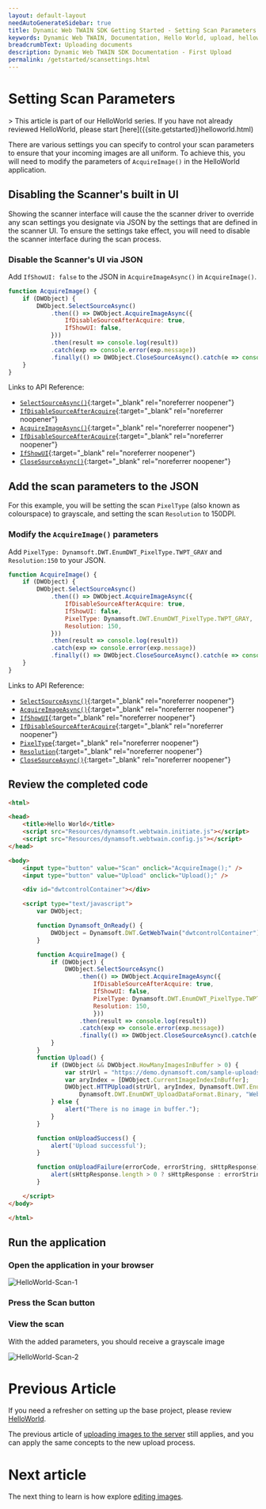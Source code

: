 ```yaml
---
layout: default-layout
needAutoGenerateSidebar: true
title: Dynamic Web TWAIN SDK Getting Started - Setting Scan Parameters
keywords: Dynamic Web TWAIN, Documentation, Hello World, upload, helloworld
breadcrumbText: Uploading documents
description: Dynamic Web TWAIN SDK Documentation - First Upload
permalink: /getstarted/scansettings.html
---
```


# Setting Scan Parameters

<div class='blockquote-note'></div>
> This article is part of our HelloWorld series. If you have not already reviewed HelloWorld, please start [here]({{site.getstarted}}helloworld.html)

There are various settings you can specify to control your scan parameters to ensure that your incoming images are all uniform. To achieve this, you will need to modify the parameters of `AcquireImage()` in the HelloWorld application.

## Disabling the Scanner's built in UI

Showing the scanner interface will cause the the scanner driver to override any scan settings you designate via JSON by the settings that are defined in the scanner UI. To ensure the settings take effect, you will need to disable the scanner interface during the scan process.

### Disable the Scanner's UI via JSON

Add `IfShowUI: false` to the JSON in `AcquireImageAsync()` in `AcquireImage()`.

```js
function AcquireImage() {
    if (DWObject) {
        DWObject.SelectSourceAsync()
            .then(() => DWObject.AcquireImageAsync({
                IfDisableSourceAfterAcquire: true,
                IfShowUI: false,
            }))
            .then(result => console.log(result))
            .catch(exp => console.error(exp.message))
            .finally(() => DWObject.CloseSourceAsync().catch(e => console.error(e)));
    }
}
```

Links to API Reference:

- [`SelectSourceAsync()`]({{site.info}}api/WebTwain_Acquire.html#selectsourceasync){:target="_blank" rel="noreferrer noopener"}
- [`IfDisableSourceAfterAcquire`]({{site.info}}api/WebTwain_Acquire.html#ifdisablesourceafteracquire){:target="_blank" rel="noreferrer noopener"}
- [`AcquireImageAsync()`]({{site.info}}api/WebTwain_Acquire.html#acquireimageasync){:target="_blank" rel="noreferrer noopener"}
- [`IfDisableSourceAfterAcquire`]({{site.info}}api/WebTwain_Acquire.html#ifdisablesourceafteracquire){:target="_blank" rel="noreferrer noopener"}
- [`IfShowUI`]({{site.info}}api/WebTwain_Acquire.html#ifshowui){:target="_blank" rel="noreferrer noopener"}
- [`CloseSourceAsync()`]({{site.info}}api/WebTwain_Acquire.html#closesourceasync){:target="_blank" rel="noreferrer noopener"}

## Add the scan parameters to the JSON

For this example, you will be setting the scan `PixelType` (also known as colourspace) to grayscale, and setting the scan `Resolution` to 150DPI.

### Modify the `AcquireImage()` parameters

Add `PixelType: Dynamsoft.DWT.EnumDWT_PixelType.TWPT_GRAY` and `Resolution:150` to your JSON.

```js
function AcquireImage() {
    if (DWObject) {
        DWObject.SelectSourceAsync()
            .then(() => DWObject.AcquireImageAsync({
                IfDisableSourceAfterAcquire: true,
                IfShowUI: false,
                PixelType: Dynamsoft.DWT.EnumDWT_PixelType.TWPT_GRAY,
                Resolution: 150,
            }))
            .then(result => console.log(result))
            .catch(exp => console.error(exp.message))
            .finally(() => DWObject.CloseSourceAsync().catch(e => console.error(e)));
    }
}
```

Links to API Reference:

- [`SelectSourceAsync()`]({{site.info}}api/WebTwain_Acquire.html#selectsourceasync){:target="_blank" rel="noreferrer noopener"}
- [`AcquireImageAsync()`]({{site.info}}api/WebTwain_Acquire.html#acquireimageasync){:target="_blank" rel="noreferrer noopener"}
- [`IfShowUI`]({{site.info}}api/WebTwain_Acquire.html#ifshowui){:target="_blank" rel="noreferrer noopener"}
- [`IfDisableSourceAfterAcquire`]({{site.info}}api/WebTwain_Acquire.html#ifdisablesourceafteracquire){:target="_blank" rel="noreferrer noopener"}
- [`PixelType`]({{site.info}}api/WebTwain_Acquire.html#pixeltype){:target="_blank" rel="noreferrer noopener"}
- [`Resolution`]({{site.info}}api/WebTwain_Acquire.html#resolution){:target="_blank" rel="noreferrer noopener"}
- [`CloseSourceAsync()`]({{site.info}}api/WebTwain_Acquire.html#closesourceasync){:target="_blank" rel="noreferrer noopener"}


## Review the completed code

```html
<html>

<head>
    <title>Hello World</title>
    <script src="Resources/dynamsoft.webtwain.initiate.js"></script>
    <script src="Resources/dynamsoft.webtwain.config.js"></script>
</head>

<body>
    <input type="button" value="Scan" onclick="AcquireImage();" />
    <input type="button" value="Upload" onclick="Upload();" />

    <div id="dwtcontrolContainer"></div>

    <script type="text/javascript">
        var DWObject;

        function Dynamsoft_OnReady() {
            DWObject = Dynamsoft.DWT.GetWebTwain("dwtcontrolContainer");
        }

        function AcquireImage() {
            if (DWObject) {
                DWObject.SelectSourceAsync()
                    .then(() => DWObject.AcquireImageAsync({ 
                        IfDisableSourceAfterAcquire: true,
                        IfShowUI: false,
                        PixelType: Dynamsoft.DWT.EnumDWT_PixelType.TWPT_GRAY,
                        Resolution: 150,
                        }))
                    .then(result => console.log(result))
                    .catch(exp => console.error(exp.message))
                    .finally(() => DWObject.CloseSourceAsync().catch(e => console.error(e)));
            }
        }
        function Upload() {
            if (DWObject && DWObject.HowManyImagesInBuffer > 0) {
                var strUrl = "https://demo.dynamsoft.com/sample-uploads/";
                var aryIndex = [DWObject.CurrentImageIndexInBuffer];
                DWObject.HTTPUpload(strUrl, aryIndex, Dynamsoft.DWT.EnumDWT_ImageType.IT_PNG,
                    Dynamsoft.DWT.EnumDWT_UploadDataFormat.Binary, "WebTWAINImage.png", onUploadSuccess, onUploadFailure);
            } else {
                alert("There is no image in buffer.");
            }
        }

        function onUploadSuccess() {
            alert('Upload successful');
        }

        function onUploadFailure(errorCode, errorString, sHttpResponse) {
            alert(sHttpResponse.length > 0 ? sHttpResponse : errorString);
        }

    </script>
</body>

</html>
```

## Run the application

### Open the application in your browser

![HelloWorld-Scan-1]({{site.assets}}imgs\HelloWorldScanSetting1.png)

### Press the Scan button

### View the scan

With the added parameters, you should receive a grayscale image

![HelloWorld-Scan-2]({{site.assets}}imgs\HelloWorldScanSetting2.png)

# Previous Article

If you need a refresher on setting up the base project, please review [HelloWorld]({{site.getstarted}}hellowworld.html).

The previous article of [uploading images to the server]({{site.getstarted}}uploading.html) still applies, and you can apply the same concepts to the new upload process.

# Next article

The next thing to learn is how explore [editing images]({{site.getstarted}}editing.html).